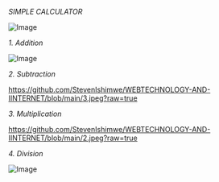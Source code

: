 *SIMPLE CALCULATOR*

![Image](https://github.com/user-attachments/assets/3f596b21-537b-4d46-82c4-9aeda304faa3)

*1. Addition*

![Image](https://github.com/user-attachments/assets/1558d2ea-916e-4956-aec9-43db2514591b)

*2. Subtraction*

https://github.com/StevenIshimwe/WEBTECHNOLOGY-AND-IINTERNET/blob/main/3.jpeg?raw=true

*3. Multiplication*

https://github.com/StevenIshimwe/WEBTECHNOLOGY-AND-IINTERNET/blob/main/2.jpeg?raw=true

*4. Division*

![Image](https://github.com/user-attachments/assets/ece0d094-ed76-4099-ac79-80e5c3665aff)
